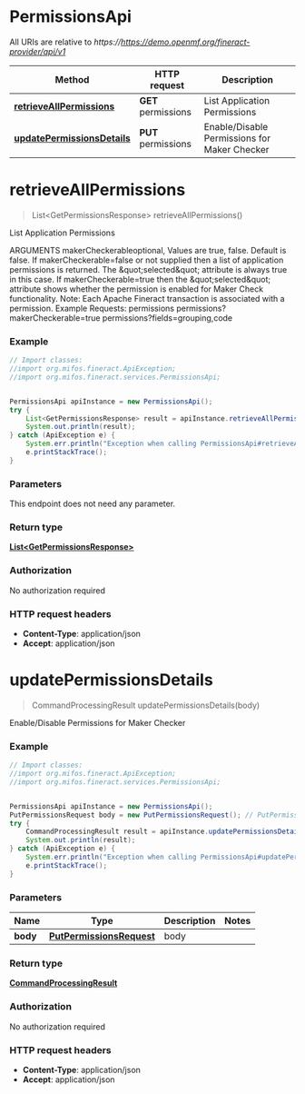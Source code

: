 # PermissionsApi

All URIs are relative to *https://https://demo.openmf.org/fineract-provider/api/v1*

Method | HTTP request | Description
------------- | ------------- | -------------
[**retrieveAllPermissions**](PermissionsApi.md#retrieveAllPermissions) | **GET** permissions | List Application Permissions
[**updatePermissionsDetails**](PermissionsApi.md#updatePermissionsDetails) | **PUT** permissions | Enable/Disable Permissions for Maker Checker


<a name="retrieveAllPermissions"></a>
# **retrieveAllPermissions**
> List&lt;GetPermissionsResponse&gt; retrieveAllPermissions()

List Application Permissions

ARGUMENTS makerCheckerableoptional, Values are true, false. Default is false. If makerCheckerable&#x3D;false or not supplied then a list of application permissions is returned. The \&quot;selected\&quot; attribute is always true in this case.  If makerCheckerable&#x3D;true then the \&quot;selected\&quot; attribute shows whether the permission is enabled for Maker Check functionality.  Note: Each Apache Fineract transaction is associated with a permission.  Example Requests:  permissions   permissions?makerCheckerable&#x3D;true   permissions?fields&#x3D;grouping,code

### Example
```java
// Import classes:
//import org.mifos.fineract.ApiException;
//import org.mifos.fineract.services.PermissionsApi;


PermissionsApi apiInstance = new PermissionsApi();
try {
    List<GetPermissionsResponse> result = apiInstance.retrieveAllPermissions();
    System.out.println(result);
} catch (ApiException e) {
    System.err.println("Exception when calling PermissionsApi#retrieveAllPermissions");
    e.printStackTrace();
}
```

### Parameters
This endpoint does not need any parameter.

### Return type

[**List&lt;GetPermissionsResponse&gt;**](GetPermissionsResponse.md)

### Authorization

No authorization required

### HTTP request headers

 - **Content-Type**: application/json
 - **Accept**: application/json

<a name="updatePermissionsDetails"></a>
# **updatePermissionsDetails**
> CommandProcessingResult updatePermissionsDetails(body)

Enable/Disable Permissions for Maker Checker



### Example
```java
// Import classes:
//import org.mifos.fineract.ApiException;
//import org.mifos.fineract.services.PermissionsApi;


PermissionsApi apiInstance = new PermissionsApi();
PutPermissionsRequest body = new PutPermissionsRequest(); // PutPermissionsRequest | body
try {
    CommandProcessingResult result = apiInstance.updatePermissionsDetails(body);
    System.out.println(result);
} catch (ApiException e) {
    System.err.println("Exception when calling PermissionsApi#updatePermissionsDetails");
    e.printStackTrace();
}
```

### Parameters

Name | Type | Description  | Notes
------------- | ------------- | ------------- | -------------
 **body** | [**PutPermissionsRequest**](PutPermissionsRequest.md)| body |

### Return type

[**CommandProcessingResult**](CommandProcessingResult.md)

### Authorization

No authorization required

### HTTP request headers

 - **Content-Type**: application/json
 - **Accept**: application/json

